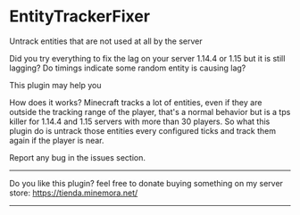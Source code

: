 # EntityTrackerFixer
Untrack entities that are not used at all by the server

Did you try everything to fix the lag on your server 1.14.4 or 1.15 but it is still lagging?
Do timings indicate some random entity is causing lag?

This plugin may help you

How does it works?
Minecraft tracks a lot of entities, even if they are outside the tracking range of the player, that's a normal behavior but is a tps killer for 1.14.4 and 1.15 servers with more than 30 players. So what this plugin do is untrack those entities every configured ticks and track them again if the player is near.

Report any bug in the issues section.

________________________________________


Do you like this plugin?
feel free to donate buying something
on my server store:
https://tienda.minemora.net/

________________________________________
